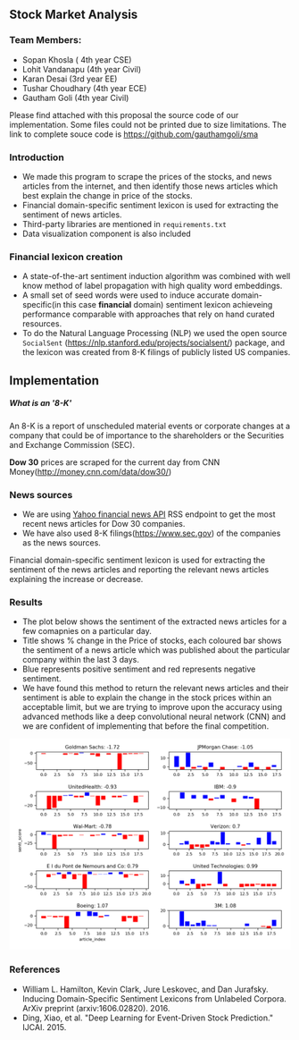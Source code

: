 ## Stock Market Analysis
### Team Members:
 - Sopan Khosla ( 4th year CSE)
 - Lohit Vandanapu (4th year Civil)
 - Karan Desai (3rd year EE)
 - Tushar Choudhary (4th year ECE)
 - Gautham Goli (4th year Civil)

Please find attached with this proposal the source code of our implementation. Some files could not be printed due to size limitations.
The link to complete souce code is https://github.com/gauthamgoli/sma

### Introduction
 - We made this program to scrape the prices of the stocks, and news articles from the internet, and then identify those news articles which best explain the change in price of the stocks.
 - Financial domain-specific sentiment lexicon is used for extracting the sentiment of news articles.
 - Third-party libraries are mentioned in `requirements.txt`
 - Data visualization component is also included

### Financial lexicon creation
 - A state-of-the-art sentiment induction algorithm was combined with well know method of label propagation with high quality word embeddings.
 - A small set of seed words were used to induce accurate domain-specific(in this case **financial** domain) sentiment lexicon achieveing performance comparable with approaches that rely on hand curated resources.
 - To do the Natural Language Processing (NLP) we used the open source `SocialSent` (https://nlp.stanford.edu/projects/socialsent/) package, and the lexicon was created from 8-K filings of publicly listed US companies.

## Implementation

#####  What is an '8-K'
An 8-K is a report of unscheduled material events or corporate changes at a company that could be of importance to the shareholders or the Securities and Exchange Commission (SEC).

**Dow 30** prices are scraped for the current day from CNN Money(http://money.cnn.com/data/dow30/)
### News sources
 - We are using [Yahoo financial news API](https://developer.yahoo.com/finance/company.html) RSS endpoint  to get the most recent news articles for Dow 30 companies.
 - We have also used 8-K filings(https://www.sec.gov) of the companies as the news sources.

Financial domain-specific sentiment lexicon is used for extracting the sentiment of the news articles and reporting the relevant news articles explaining the increase or decrease.

### Results
 - The plot below shows the sentiment of the extracted news articles for a few comapnies on a particular day.
 - Title shows % change in the Price of stocks, each coloured bar shows the sentiment of a news article which was published about the particular company within the last 3 days.
 - Blue represents positive sentiment and red represents negative sentiment.
 - We have found this method to return the relevant news articles and their sentiment is able to explain the change in the stock prices within an acceptable limit, but we are trying to improve upon the accuracy using advanced methods like a deep convolutional neural network (CNN) and we are confident of implementing that before the final competition.


![sentiment-viz](https://github.com/GauthamGoli/sma/raw/master/test_result.png)

### References
- William L. Hamilton, Kevin Clark, Jure Leskovec, and Dan Jurafsky. Inducing Domain-Specific Sentiment Lexicons from Unlabeled Corpora. ArXiv preprint (arxiv:1606.02820). 2016.
- Ding, Xiao, et al. "Deep Learning for Event-Driven Stock Prediction." IJCAI. 2015.
